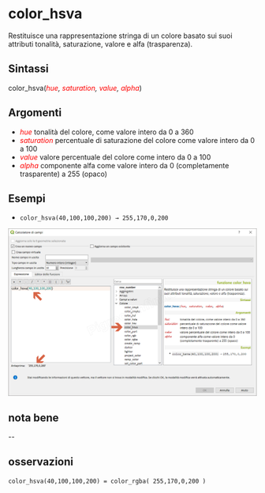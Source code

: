 # color_hsva

Restituisce una rappresentazione stringa di un colore basato sui suoi attributi tonalità, saturazione, valore e alfa (trasparenza).

## Sintassi

color_hsva(_<span style="color:red;">hue</span>, <span style="color:red;">saturation</span>, <span style="color:red;">value</span>, <span style="color:red;">alpha</span>_)

## Argomenti

* _<span style="color:red;">hue</span>_ tonalità del colore, come valore intero da 0 a 360
* _<span style="color:red;">saturation</span>_ percentuale di saturazione del colore come valore intero da 0 a 100
* _<span style="color:red;">value</span>_ valore percentuale del colore come intero da 0 a 100
* _<span style="color:red;">alpha</span>_ componente alfa come valore intero da 0 (completamente trasparente) a 255 (opaco)

## Esempi

* `color_hsva(40,100,100,200) → 255,170,0,200`

![](../../img/colore/color_hsva/color_hsva1.png)

## nota bene

--

## osservazioni

`color_hsva(40,100,100,200) = color_rgba( 255,170,0,200 )`
